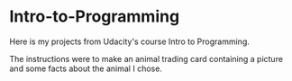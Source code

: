 # Intro-to-Programming
Here is my projects from Udacity's course Intro to Programming.

The instructions were to make an animal trading card containing a picture and some facts about the animal I chose. 
